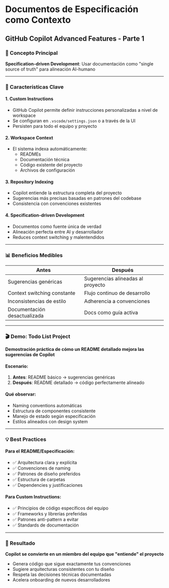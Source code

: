 # Documentos de Especificación como Contexto
## GitHub Copilot Advanced Features - Parte 1

### 🎯 Concepto Principal
**Specification-driven Development**: Usar documentación como "single source of truth" para alineación AI-humano

---

### 🔧 Características Clave

#### 1. **Custom Instructions**
- GitHub Copilot permite definir instrucciones personalizadas a nivel de workspace
- Se configuran en `.vscode/settings.json` o a través de la UI
- Persisten para todo el equipo y proyecto

#### 2. **Workspace Context**
- El sistema indexa automáticamente:
  - READMEs
  - Documentación técnica
  - Código existente del proyecto
  - Archivos de configuración

#### 3. **Repository Indexing**
- Copilot entiende la estructura completa del proyecto
- Sugerencias más precisas basadas en patrones del codebase
- Consistencia con convenciones existentes

#### 4. **Specification-driven Development**
- Documentos como fuente única de verdad
- Alineación perfecta entre AI y desarrollador
- Reduces context switching y malentendidos

---

### 📊 Beneficios Medibles

| Antes | Después |
|-------|---------|
| Sugerencias genéricas | Sugerencias alineadas al proyecto |
| Context switching constante | Flujo continuo de desarrollo |
| Inconsistencias de estilo | Adherencia a convenciones |
| Documentación desactualizada | Docs como guía activa |

---

### 🎬 Demo: Todo List Project
**Demostración práctica de cómo un README detallado mejora las sugerencias de Copilot**

#### Escenario:
1. **Antes**: README básico → sugerencias genéricas
2. **Después**: README detallado → código perfectamente alineado

#### Qué observar:
- Naming conventions automáticas
- Estructura de componentes consistente
- Manejo de estado según especificación
- Estilos alineados con design system

---

### 💡 Best Practices

#### Para el README/Especificación:
- ✅ Arquitectura clara y explícita
- ✅ Convenciones de naming
- ✅ Patrones de diseño preferidos
- ✅ Estructura de carpetas
- ✅ Dependencies y justificaciones

#### Para Custom Instructions:
- ✅ Principios de código específicos del equipo
- ✅ Frameworks y librerías preferidas
- ✅ Patrones anti-pattern a evitar
- ✅ Standards de documentación

---

### 🚀 Resultado
**Copilot se convierte en un miembro del equipo que "entiende" el proyecto**

- Genera código que sigue exactamente tus convenciones
- Sugiere arquitecturas consistentes con tu diseño
- Respeta las decisiones técnicas documentadas
- Acelera onboarding de nuevos desarrolladores
